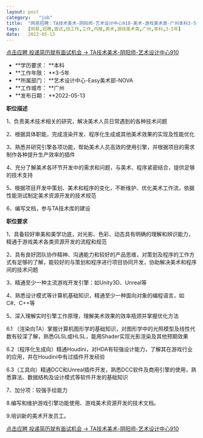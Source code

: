 ```yaml
---
layout:	post
category:	"job"
title:	"网易招聘：TA技术美术-阴阳师-艺术设计中心910-美术-游戏美术类-广州本科3-5年"
tags:	[网易,招聘,面试,找工作,工作,内推,美术,游戏美术类,广州,本科,3-5年]
date:	2022-05-13
---
```


[点击应聘 投递简历就有面试机会 ->  TA技术美术-阴阳师-艺术设计中心910](http://mobile.bole.netease.com/bole/boleDetail?id=40232&employeeId=346f03c3cda5f04c&key=all)



- **学历要求： **本科
- **工作年限： **3-5年
- **所属部门： **艺术设计中心-Easy美术部-NOVA
- **工作城市： **广州
- **发布日期： **2022-05-13



**职位描述**

1、负责美术技术相关的研究，解决美术人员日常遇到的各种技术问题

2、根据具体职能，完成渲染开发、程序化生成或其他美术效果的实现及性能优化

3、熟悉并研究引擎各项功能，帮助美术人员高效的使用引擎，并根据项目的需求制作各种提升生产效率的插件

4、充分了解美术各环节开发中的需求和问题，与美术、程序紧密结合，提供足够的技术支持

5、根据项目开发中策划、美术和程序的变化，不断维护、优化美术工作流，依据性能测试制定美术资源开发的技术规范

6、编写文档，参与TA技术库的建设





**职位要求**

1、具备较好审美和美学功底，对光影、色彩、动态具有明确的理解和辨识能力，精通于游戏美术各类资源开发的流程和规范

2、具有良好团队协作精神、沟通能力和较好的产品思维，对策划及程序的工作方式有足够的了解，能较好的与策划和程序进行项目协同开发，协助解决美术和程序间的技术问题

3、精通至少一种主流游戏开发引擎：如Unity3D、Unreal等

4、熟悉设计模式等计算机基础知识，精通至少一种面向对象的编程语言，如C#、C++等

5、深入理解实时引擎工作原理，理解美术效果的效率瓶颈并掌握优化方法

6.1 （渲染向TA）掌握计算机图形学的基础知识，对图形学中的光照模型及线性代数有较深了解，熟悉GLSL或HLSL，能用Shader实现光影渲染及其他预期效果

6.2（程序化生成向）精通Houdini，对HDA有较强设计能力，了解其在游戏行业的应用，并在Houdini中有过插件开发经验

6.3（工具向）精通DCC和Unreal插件开发，熟悉DCC软件及商用引擎的使用，熟悉算法、数据结构及设计模式等软件开发的基础知识

7、加分项：较强手绘能力

8.编写和维护游戏引擎功能使用、游戏美术资源开发的技术文档。

9.培训新的美术开发员工。



[点击应聘 投递简历就有面试机会 ->  TA技术美术-阴阳师-艺术设计中心910](http://mobile.bole.netease.com/bole/boleDetail?id=40232&employeeId=346f03c3cda5f04c&key=all)